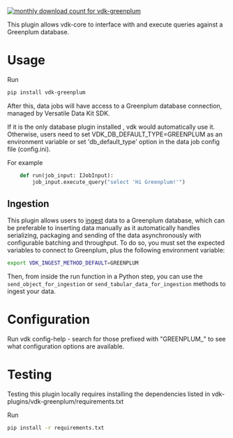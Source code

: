 <a href="https://pypistats.org/packages/vdk-greenplum" alt="Monthly Downloads">
        <img src="https://img.shields.io/pypi/dm/vdk-greenplum.svg" alt="monthly download count for vdk-greenplum"></a>

This plugin allows vdk-core to interface with and execute queries against a Greenplum database.

# Usage

Run
```bash
pip install vdk-greenplum
```

After this, data jobs will have access to a Greenplum database connection, managed by Versatile Data Kit SDK.

If it is the only database plugin installed , vdk would automatically use it.
Otherwise, users need to set VDK_DB_DEFAULT_TYPE=GREENPLUM as an environment variable or set 'db_default_type' option in the data job config file (config.ini).

For example

```python
    def run(job_input: IJobInput):
        job_input.execute_query("select 'Hi Greenplum!'")
```

## Ingestion

This plugin allows users to [ingest](https://github.com/vmware/versatile-data-kit/blob/main/projects/vdk-core/src/vdk/api/job_input.py#L90) data to a Greenplum database,
which can be preferable to inserting data manually as it automatically handles serializing, packaging and sending of the data asynchronously with configurable batching and throughput.
To do so, you must set the expected variables to connect to Greenplum, plus the following environment variable:
```sh
export VDK_INGEST_METHOD_DEFAULT=GREENPLUM
```

Then, from inside the run function in a Python step, you can use the `send_object_for_ingestion` or `send_tabular_data_for_ingestion` methods to ingest your data.

# Configuration

Run vdk config-help - search for those prefixed with "GREENPLUM_" to see what configuration options are available.

# Testing

Testing this plugin locally requires installing the dependencies listed in vdk-plugins/vdk-greenplum/requirements.txt

Run
```bash
pip install -r requirements.txt
```
